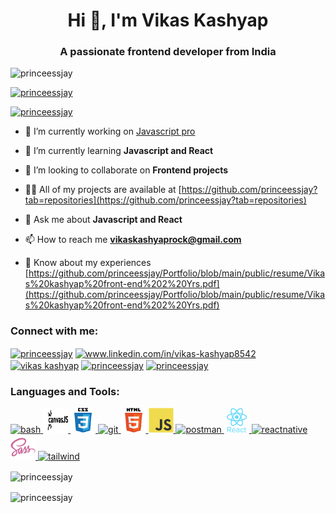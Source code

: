 <h1 align="center">Hi 👋, I'm Vikas Kashyap</h1>
<h3 align="center">A passionate frontend developer from India</h3>

<p align="left"> <img src="https://komarev.com/ghpvc/?username=princeessjay&label=Profile%20views&color=0e75b6&style=flat" alt="princeessjay" /> </p>

<p align="left"> <a href="https://github.com/ryo-ma/github-profile-trophy"><img src="https://github-profile-trophy.vercel.app/?username=princeessjay" alt="princeessjay" /></a> </p>

<p align="left"> <a href="https://twitter.com/princeessjay" target="blank"><img src="https://img.shields.io/twitter/follow/princeessjay?logo=twitter&style=for-the-badge" alt="princeessjay" /></a> </p>

- 🔭 I’m currently working on [Javascript pro](https://github.com/princeessjay/JS-Pro.git)

- 🌱 I’m currently learning **Javascript and React**

- 👯 I’m looking to collaborate on **Frontend projects**

- 👨‍💻 All of my projects are available at [https://github.com/princeessjay?tab=repositories](https://github.com/princeessjay?tab=repositories)

- 💬 Ask me about **Javascript and React**

- 📫 How to reach me **vikaskashyaprock@gmail.com**

- 📄 Know about my experiences [https://github.com/princeessjay/Portfolio/blob/main/public/resume/Vikas%20kashyap%20front-end%202%20Yrs.pdf](https://github.com/princeessjay/Portfolio/blob/main/public/resume/Vikas%20kashyap%20front-end%202%20Yrs.pdf)

<h3 align="left">Connect with me:</h3>
<p align="left">
<a href="https://twitter.com/princeessjay" target="blank"><img align="center" src="https://raw.githubusercontent.com/rahuldkjain/github-profile-readme-generator/master/src/images/icons/Social/twitter.svg" alt="princeessjay" height="30" width="40" /></a>
<a href="https://linkedin.com/in/www.linkedin.com/in/vikas-kashyap8542" target="blank"><img align="center" src="https://raw.githubusercontent.com/rahuldkjain/github-profile-readme-generator/master/src/images/icons/Social/linked-in-alt.svg" alt="www.linkedin.com/in/vikas-kashyap8542" height="30" width="40" /></a>
<a href="https://fb.com/vikas kashyap" target="blank"><img align="center" src="https://raw.githubusercontent.com/rahuldkjain/github-profile-readme-generator/master/src/images/icons/Social/facebook.svg" alt="vikas kashyap" height="30" width="40" /></a>
<a href="https://instagram.com/princeessjay" target="blank"><img align="center" src="https://raw.githubusercontent.com/rahuldkjain/github-profile-readme-generator/master/src/images/icons/Social/instagram.svg" alt="princeessjay" height="30" width="40" /></a>
<a href="https://www.leetcode.com/princeessjay" target="blank"><img align="center" src="https://raw.githubusercontent.com/rahuldkjain/github-profile-readme-generator/master/src/images/icons/Social/leet-code.svg" alt="princeessjay" height="30" width="40" /></a>
</p>

<h3 align="left">Languages and Tools:</h3>
<p align="left"> <a href="https://www.gnu.org/software/bash/" target="_blank" rel="noreferrer"> <img src="https://www.vectorlogo.zone/logos/gnu_bash/gnu_bash-icon.svg" alt="bash" width="40" height="40"/> </a> <a href="https://canvasjs.com" target="_blank" rel="noreferrer"> <img src="https://raw.githubusercontent.com/Hardik0307/Hardik0307/master/assets/canvasjs-charts.svg" alt="canvasjs" width="40" height="40"/> </a> <a href="https://www.w3schools.com/css/" target="_blank" rel="noreferrer"> <img src="https://raw.githubusercontent.com/devicons/devicon/master/icons/css3/css3-original-wordmark.svg" alt="css3" width="40" height="40"/> </a> <a href="https://git-scm.com/" target="_blank" rel="noreferrer"> <img src="https://www.vectorlogo.zone/logos/git-scm/git-scm-icon.svg" alt="git" width="40" height="40"/> </a> <a href="https://www.w3.org/html/" target="_blank" rel="noreferrer"> <img src="https://raw.githubusercontent.com/devicons/devicon/master/icons/html5/html5-original-wordmark.svg" alt="html5" width="40" height="40"/> </a> <a href="https://developer.mozilla.org/en-US/docs/Web/JavaScript" target="_blank" rel="noreferrer"> <img src="https://raw.githubusercontent.com/devicons/devicon/master/icons/javascript/javascript-original.svg" alt="javascript" width="40" height="40"/> </a> <a href="https://postman.com" target="_blank" rel="noreferrer"> <img src="https://www.vectorlogo.zone/logos/getpostman/getpostman-icon.svg" alt="postman" width="40" height="40"/> </a> <a href="https://reactjs.org/" target="_blank" rel="noreferrer"> <img src="https://raw.githubusercontent.com/devicons/devicon/master/icons/react/react-original-wordmark.svg" alt="react" width="40" height="40"/> </a> <a href="https://reactnative.dev/" target="_blank" rel="noreferrer"> <img src="https://reactnative.dev/img/header_logo.svg" alt="reactnative" width="40" height="40"/> </a> <a href="https://sass-lang.com" target="_blank" rel="noreferrer"> <img src="https://raw.githubusercontent.com/devicons/devicon/master/icons/sass/sass-original.svg" alt="sass" width="40" height="40"/> </a> <a href="https://tailwindcss.com/" target="_blank" rel="noreferrer"> <img src="https://www.vectorlogo.zone/logos/tailwindcss/tailwindcss-icon.svg" alt="tailwind" width="40" height="40"/> </a> </p>

<p><img align="center" src="https://github-readme-stats.vercel.app/api/top-langs?username=princeessjay&show_icons=true&locale=en&layout=compact" alt="princeessjay" /></p>

<p><img align="center" src="https://github-readme-streak-stats.herokuapp.com/?user=princeessjay&" alt="princeessjay" /></p>
